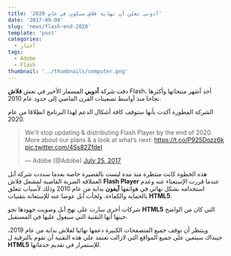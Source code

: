 ```yaml
---
title: 'أدوبي تعلن أن نهاية فلاش ستكون في عام 2020'
date: '2017-09-04'
slug: 'news/flash-end-2020'
template: 'post'
categories:
  - أخبار
tags:
  - Adobe
  - Flash
thumbnail: '../thumbnails/computer.png'
---
```


دقت شركة **أدوبي** المسمار الأخير في نعش **فلاش** Flash، أحد أشهر منتجاتها وأكثرها نجاحا منذ أواسط تسعينات القرن الماضي إلى حدود عام 2010.

الشركة المطورة أكدت بأنها ستوقف كافة أشكال الدعم لهذا البرنامج انطلاقا من عام 2020.

<blockquote class="twitter-tweet" data-cards="hidden" data-lang="en"><p dir="ltr" lang="en">We'll stop updating &amp; distributing Flash Player by the end of 2020. More about our plans &amp; a look at what’s next: <a href="https://t.co/P925Dozz6k">https://t.co/P925Dozz6k</a> <a href="https://t.co/4Ss82ZfdeI">pic.twitter.com/4Ss82ZfdeI</a></p>— Adobe (@Adobe) <a href="https://twitter.com/Adobe/status/889878192994918401">July 25, 2017</a></blockquote>
<script async src="//platform.twitter.com/widgets.js" charset="utf-8"></script>

هذه الخطوة كانت منتظرة منذ مدة ليست بالقصيرة خاصة بعدما سددت شركة آبل العملاقة الضربة القاضية لمشغل فلاش **Flash Player** عندما قررت الإستغناء عنه وعدم استخدامه بشكل نهائي في هواتفها **آيفون** بداية من عام 2010 وذلك لأسباب تتعلق بالحماية والكفاءة. ولجأت آبل عوضا عنه للإستعانة بتقنيات **HTML5**.

شركات أخرى سارت على نهج آبل وصوبت جهودها نحو **HTML5** التي كان من الواضح حينها أنها التقنية التي سيعول عليها في المستقبل.

وينتظر أن توقف جميع المتصفحات الكبيرة دعمها نهائيا لفلاش بداية من عام 2019، حينذاك سيتعين على جميع المواقع التي لازالت تعتمد على هذه التقنية أن تقوم بالترقية ل **HTML5** للإستمرار في تقديم خدماتها.
